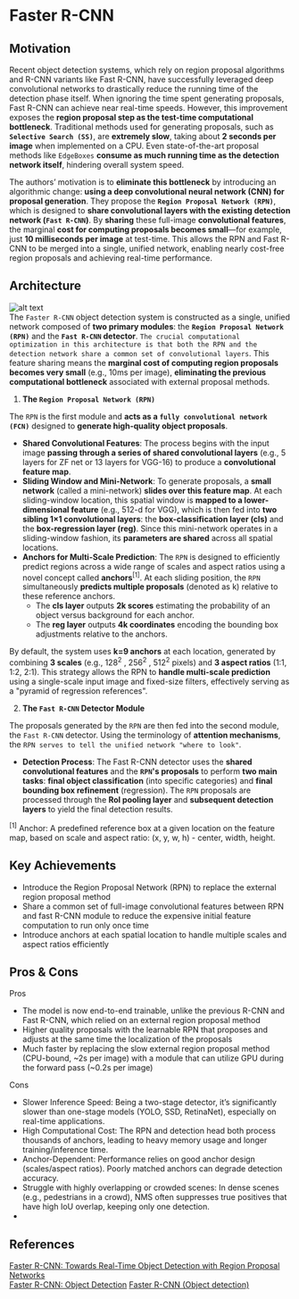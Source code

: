 
# Faster R-CNN

## Motivation

Recent object detection systems, which rely on region proposal algorithms and R-CNN variants like Fast R-CNN, have successfully leveraged deep convolutional networks to drastically reduce the running time of the detection phase itself. When ignoring the time spent generating proposals, Fast R-CNN can achieve near real-time speeds. However, this improvement exposes the **region proposal step as the test-time computational bottleneck**. Traditional methods used for generating proposals, such as **`Selective Search (SS)`**, are **extremely slow**, taking about **2 seconds per image** when implemented on a CPU. Even state-of-the-art proposal methods like `EdgeBoxes` **consume as much running time as the detection network itself**, hindering overall system speed.

The authors’ motivation is to **eliminate this bottleneck** by introducing an algorithmic change: **using a deep convolutional neural network (CNN) for proposal generation**. They propose the **`Region Proposal Network (RPN)`**, which is designed to **share convolutional layers with the existing detection network (`Fast R-CNN`)**. By **sharing** these full-image **convolutional features**, the marginal **cost for computing proposals becomes small**—for example, just **10 milliseconds per image** at test-time. This allows the RPN and Fast R-CNN to be merged into a single, unified network, enabling nearly cost-free region proposals and achieving real-time performance.

## Architecture
![alt text](https://github.com/khchu93/NoteImage/blob/main/fasterRCNN.jpg?raw=true) <br>
The `Faster R-CNN` object detection system is constructed as a single, unified network composed of **two primary modules**: the **`Region Proposal Network (RPN)`** and the **`Fast R-CNN` detector**. `The crucial computational optimization in this architecture is that both the RPN and the detection network share a common set of convolutional layers`. This feature sharing means the **marginal cost of computing region proposals becomes very small** (e.g., 10ms per image), **eliminating the previous computational bottleneck** associated with external proposal methods.

1. **The `Region Proposal Network (RPN)`**<br>

The `RPN` is the first module and **acts as a `fully convolutional network (FCN)`** designed to **generate high-quality object proposals**.<br>
- **Shared Convolutional Features**: The process begins with the input image **passing through a series of shared convolutional layers** (e.g., 5 layers for ZF net or 13 layers for VGG-16) to produce a **convolutional feature map**.<br>
- **Sliding Window and Mini-Network**: To generate proposals, a **small network** (called a mini-network) **slides over this feature map**. At each sliding-window location, this spatial window is **mapped to a lower-dimensional feature** (e.g., 512-d for VGG), which is then fed into **two sibling 1×1 convolutional layers**: the **box-classification layer (cls)** and the **box-regression layer (reg)**. Since this mini-network operates in a sliding-window fashion, its **parameters are shared** across all spatial locations.
- **Anchors for Multi-Scale Prediction**: The `RPN` is designed to efficiently predict regions across a wide range of scales and aspect ratios using a novel concept called **anchors**<sup>[1]</sup>. At each sliding position, the `RPN` simultaneously **predicts multiple proposals** (denoted as k) relative to these reference anchors.
  - The **cls layer** outputs **2k scores** estimating the probability of an object versus background for each anchor.
  - The **reg layer** outputs **4k coordinates** encoding the bounding box adjustments relative to the anchors.<br>
  
By default, the system uses **k=9 anchors** at each location, generated by combining **3 scales** (e.g., $128^2$ , $256^2$ , $512^2$ pixels) and **3 aspect ratios** (1:1, 1:2, 2:1). This strategy allows the RPN to **handle multi-scale prediction** using a single-scale input image and fixed-size filters, effectively serving as a "pyramid of regression references".

2. **The `Fast R-CNN` Detector Module**<br>

The proposals generated by the `RPN` are then fed into the second module, the `Fast R-CNN` detector. Using the terminology of **attention mechanisms**, the `RPN serves to tell the unified network "where to look"`.

- **Detection Process**: The Fast R-CNN detector uses the **shared convolutional features** and the **`RPN`'s proposals** to perform **two main tasks**: **final object classification** (into specific categories) and **final bounding box refinement** (regression). The `RPN` proposals are processed through the **RoI pooling layer** and **subsequent detection layers** to yield the final detection results.

<sup>[1]</sup> Anchor: A predefined reference box at a given location on the feature map, based on scale and aspect ratio: (x, y, w, h) - center, width, height.

## Key Achievements
- Introduce the Region Proposal Network (RPN) to replace the external region proposal method
- Share a common set of full-image convolutional features between RPN and fast R-CNN module to reduce the expensive initial feature computation to run only once time
- Introduce anchors at each spatial location to handle multiple scales and aspect ratios efficiently

## Pros & Cons

Pros
- The model is now end-to-end trainable, unlike the previous R-CNN and Fast R-CNN, which relied on an external region proposal method
- Higher quality proposals with the learnable RPN that proposes and adjusts at the same time the localization of the proposals
- Much faster by replacing the slow external region proposal method (CPU-bound, ~2s per image) with a module that can utilize GPU during the forward pass (~0.2s per image)

Cons
- Slower Inference Speed: Being a two-stage detector, it’s significantly slower than one-stage models (YOLO, SSD, RetinaNet), especially on real-time applications.
- High Computational Cost: The RPN and detection head both process thousands of anchors, leading to heavy memory usage and longer training/inference time.
- Anchor-Dependent: Performance relies on good anchor design (scales/aspect ratios). Poorly matched anchors can degrade detection accuracy.
- Struggle with highly overlapping or crowded scenes: In dense scenes (e.g., pedestrians in a crowd), NMS often suppresses true positives that have high IoU overlap, keeping only one detection.
- 
<!--
## When to use

## Implementation
- Framework: 
- Dataset: 
- Colab Notebook: [link]()


## Results
Training

Validation

Examples:
-->

## References
[Faster R-CNN: Towards Real-Time Object Detection with Region Proposal Networks](https://arxiv.org/pdf/1506.01497) <br>
[Faster R-CNN: Object Detection](https://medium.com/thedeephub/faster-r-cnn-object-detection-5dfe77104e31)
[Faster R-CNN (Object detection)](https://www.linkedin.com/pulse/faster-r-cnn-object-detection-jizong-zhan-rr5ge/)
